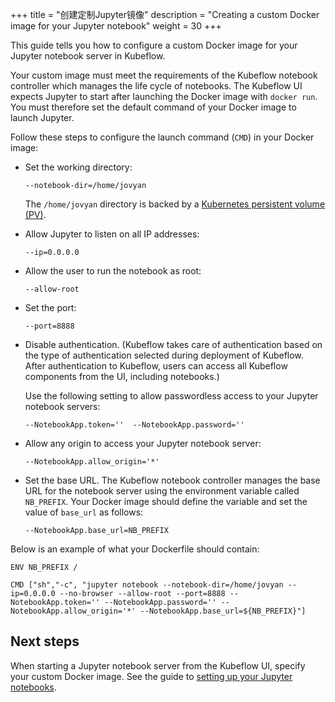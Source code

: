 +++
title = "创建定制Jupyter镜像"
description = "Creating a custom Docker image for your Jupyter notebook"
weight = 30
+++

This guide tells you how to configure a custom Docker image for your Jupyter
notebook server in Kubeflow.

Your custom image must meet the requirements of the Kubeflow notebook
controller which manages the life cycle of notebooks. The Kubeflow UI expects
Jupyter to start after launching the Docker image with `docker run`. You must
therefore set the default command of your Docker image to launch Jupyter.

Follow these steps to configure the launch command (`CMD`) in your Docker image:

* Set the working directory:

    ```
    --notebook-dir=/home/jovyan
    ```

    The `/home/jovyan`  directory is backed by a 
    [Kubernetes persistent volume (PV)](https://kubernetes.io/docs/concepts/storage/persistent-volumes/).

* Allow Jupyter to listen on all IP addresses:

    ```
    --ip=0.0.0.0
    ```

* Allow the user to run the notebook as root:

    ```
    --allow-root
    ```

* Set the port:

    ```
    --port=8888
    ```

* Disable authentication. (Kubeflow takes care of authentication based on
  the type of authentication selected during deployment of Kubeflow. After
  authentication to Kubeflow, users can access all Kubeflow components
  from the UI, including notebooks.)
  
    Use the following setting to allow passwordless access to your Jupyter
    notebook servers:

    ```
    --NotebookApp.token=''  --NotebookApp.password=''
    ```

* Allow any origin to access your Jupyter notebook server:


    ```
    --NotebookApp.allow_origin='*'
    ```

* Set the base URL. The Kubeflow notebook controller manages the base URL for
  the notebook server using the environment variable called `NB_PREFIX`. Your
  Docker image should define the variable and set the value of `base_url` as
  follows:

    ```
    --NotebookApp.base_url=NB_PREFIX
    ```

Below is an example of what your Dockerfile should contain:


```
ENV NB_PREFIX /

CMD ["sh","-c", "jupyter notebook --notebook-dir=/home/jovyan --ip=0.0.0.0 --no-browser --allow-root --port=8888 --NotebookApp.token='' --NotebookApp.password='' --NotebookApp.allow_origin='*' --NotebookApp.base_url=${NB_PREFIX}"]
```

## Next steps

When starting a Jupyter notebook server from the
Kubeflow UI, specify your custom Docker image. See the guide to [setting up
your Jupyter notebooks](/docs/notebooks/setup/).